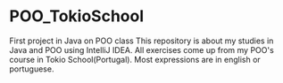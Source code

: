# POO_TokioSchool
First project in Java on POO class
This repository is about my studies in Java and POO using IntelliJ IDEA. All exercises come up from my POO's course in Tokio School(Portugal). Most expressions are in english or portuguese.
